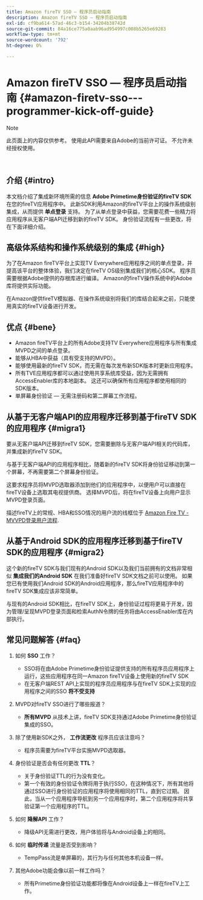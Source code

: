 ```yaml
---
title: Amazon fireTV SSO — 程序员启动指南
description: Amazon fireTV SSO — 程序员启动指南
exl-id: cf9ba614-57ad-46c3-b154-34204b38742d
source-git-commit: 84a16ce775a0aab96ad954997c008b5265e69283
workflow-type: tm+mt
source-wordcount: '792'
ht-degree: 0%

---
```


# Amazon fireTV SSO — 程序员启动指南 {#amazon-firetv-sso---programmer-kick-off-guide}

>[!NOTE]
>
>此页面上的内容仅供参考。 使用此API需要来自Adobe的当前许可证。 不允许未经授权使用。

</br>

## 介绍 {#intro}

本文档介绍了集成新环境所需的信息 **Adobe Primetime身份验证的fireTV SDK** 在您的fireTV应用程序中。 此新SDK利用Amazon的fireTV平台上的操作系统级别集成，从而提供 **单点登录** 支持。 为了从单点登录中获益，您需要花费一些精力将应用程序从无客户端API迁移到新的fireTV SDK。 身份验证流程有一些更改，将在下面详细介绍。

## 高级体系结构和操作系统级别的集成 {#high}

为了在Amazon fireTV平台上实现TV Everywhere应用程序之间的单点登录，并提高该平台的整体体验，我们决定在fireTV OS级别集成我们的核心SDK。 程序员需要根据Adobe提供的存根库进行编译。 Amazon的fireTV操作系统中的Adobe库将提供实际功能。

在Amazon提供fireTV模拟器、在操作系统级别将我们的库结合起来之前，只能使用真实的fireTV设备进行开发。

## 优点 {#bene}

* Amazon fireTV平台上的所有Adobe支持TV Everywhere应用程序与所有集成MVPD之间的单点登录。
* 能够从HBA中获益（具有受支持的MVPD）。
* 能够使用最新的fireTV SDK，而无需在每次发布新SDK版本时更新应用程序。
* 所有TVE应用程序都可以通过使用共享系统库受益，因为无需拥有AccessEnabler库的本地副本。 这还可以确保所有应用程序都使用相同的SDK版本。
* 单屏幕身份验证 — 无需注册码和第二屏幕工作流程。

## 从基于无客户端API的应用程序迁移到基于fireTV SDK的应用程序 {#migra1}

要从无客户端API迁移到fireTV SDK，您需要删除与无客户端API相关的代码库，并集成新的fireTV SDK。

与基于无客户端API的应用程序相比，随着新的fireTV SDK将身份验证移动到第一个屏幕，不再需要第二个屏幕身份验证。

这要求程序员将MVPD选取器添加到他们的应用程序中，以便用户可以直接在fireTV设备上选取其电视提供商。 选择MVPD后，将在fireTV设备上向用户显示MVPD登录页面。

描述fireTV上的常规、HBA和SSO情况的用户流的线框位于 [Amazon Fire TV - MVVPD登录用户流程](https://xd.adobe.com/view/9058288e-4b67-43a1-9d5b-5f76ede6c51e/).

## 从基于Android SDK的应用程序迁移到基于fireTV SDK的应用程序 {#migra2}

这个新的fireTV SDK与我们现有的Android SDK以及我们当前拥有的文档非常相似 **集成我们的Android SDK** <!--http://tve.helpdocsonline.com/android-technical-overview-->在我们准备好fireTV SDK文档之前可以使用。 如果您已有使用我们Android SDK的Android应用程序，那么fireTV应用程序中的fireTV SDK集成应该非常简单。

与现有的Android SDK相比，在fireTV SDK上，身份验证过程将更易于开发，因为管理/呈现MVPD登录页面和检索AuthN令牌的任务将由AccessEnabler库在内部执行。

## 常见问题解答 {#faq}

1. 如何 **SSO** 工作？

   * SSO将在由Adobe Primetime身份验证提供支持的所有程序员应用程序上运行，这些应用程序在同一Amazon fireTV设备上使用新的fireTV SDK
   * 在无客户端REST API上实现的程序员应用程序与在fireTV SDK上实现的应用程序之间的SSO **将不受支持**

1. MVPD对fireTV SSO进行了哪些报道？

   * **所有MVPD** 从技术上讲，fireTV SDK支持通过Adobe Primetime身份验证集成的SSO。

1. 除了使用新SDK之外， **工作流更改** 程序员应该注意吗？

   * 程序员需要为fireTV平台实施MVPD选取器。

1. 身份验证是否会有任何更改 **TTL**？

   * 关于身份验证TTL的行为没有变化。
   * 第一个有效的身份验证令牌将用于执行SSO，在这种情况下，所有其他将通过SSO进行身份验证的应用程序将使用相同的TTL，直到它过期。 因此，当从一个应用程序导航到另一个应用程序时，第二个应用程序将共享验证第一个应用程序的TTL。

1. 如何 **降解API** 工作？

   * 降级API无需进行更改，用户体验将与Android设备上的相同。

1. 如何 **临时传递** 流量是否受到影响？

   * TempPass流是单屏幕的，其行为与任何其他本机设备一样。

1. 其他Adobe功能会像以前一样工作吗？

   * 所有Primetime身份验证功能都将像在Android设备上一样在fireTV上工作。
